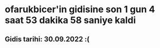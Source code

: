 # ofarukbicer'in gidisine son 1 gun 4 saat 53 dakika 58 saniye kaldi

## Gidis tarihi: 30.09.2022 :(